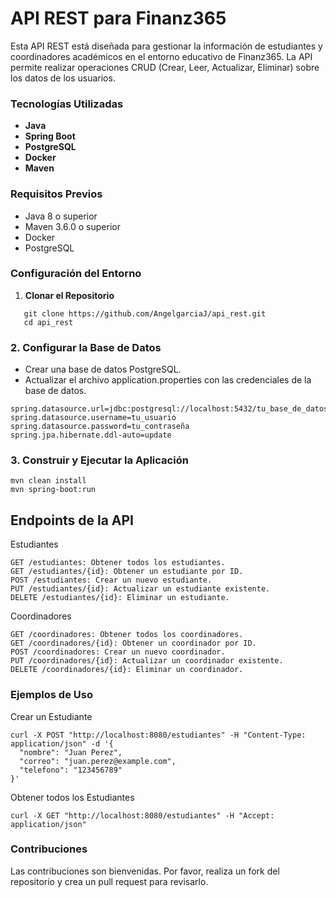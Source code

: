 # API REST para Finanz365

Esta API REST está diseñada para gestionar la información de estudiantes y coordinadores académicos en el entorno educativo de Finanz365. La API permite realizar operaciones CRUD (Crear, Leer, Actualizar, Eliminar) sobre los datos de los usuarios.

### Tecnologías Utilizadas
- **Java**
- **Spring Boot**
- **PostgreSQL**
- **Docker**
- **Maven**

### Requisitos Previos
- Java 8 o superior
- Maven 3.6.0 o superior
- Docker
- PostgreSQL

### Configuración del Entorno
1. **Clonar el Repositorio**
```
   git clone https://github.com/AngelgarciaJ/api_rest.git
   cd api_rest
``` 
### 2. Configurar la Base de Datos

- Crear una base de datos PostgreSQL.
- Actualizar el archivo application.properties con las credenciales de la base de datos.
```
spring.datasource.url=jdbc:postgresql://localhost:5432/tu_base_de_datos
spring.datasource.username=tu_usuario
spring.datasource.password=tu_contraseña
spring.jpa.hibernate.ddl-auto=update
```

### 3. Construir y Ejecutar la Aplicación
```
mvn clean install
mvn spring-boot:run
```

## Endpoints de la API
Estudiantes
```
GET /estudiantes: Obtener todos los estudiantes.
GET /estudiantes/{id}: Obtener un estudiante por ID.
POST /estudiantes: Crear un nuevo estudiante.
PUT /estudiantes/{id}: Actualizar un estudiante existente.
DELETE /estudiantes/{id}: Eliminar un estudiante.
```
Coordinadores
```
GET /coordinadores: Obtener todos los coordinadores.
GET /coordinadores/{id}: Obtener un coordinador por ID.
POST /coordinadores: Crear un nuevo coordinador.
PUT /coordinadores/{id}: Actualizar un coordinador existente.
DELETE /coordinadores/{id}: Eliminar un coordinador.
```
### Ejemplos de Uso
Crear un Estudiante

```
curl -X POST "http://localhost:8080/estudiantes" -H "Content-Type: application/json" -d '{
  "nombre": "Juan Perez",
  "correo": "juan.perez@example.com",
  "telefono": "123456789"
}'
```
Obtener todos los Estudiantes
```
curl -X GET "http://localhost:8080/estudiantes" -H "Accept: application/json"
```
### Contribuciones
Las contribuciones son bienvenidas. Por favor, realiza un fork del repositorio y crea un pull request para revisarlo.
